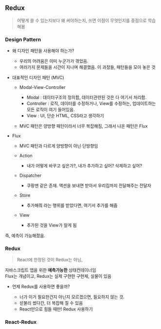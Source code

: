 ## Redux

> 어떻게 쓸 수 있는지보다 왜 써야하는지, 쓰면 이점이 무엇인지를 중점으로 학습해봄

### Design Pattern

- 왜 디자인 패턴을 사용해야 하는가?

  - 우리의 어려움은 이미 누군가가 겪었음.
  - 여러가지 문제들을 시간이 지나며 해결했음. 이 과정들, 패턴들을 모아 놓은 것

- 대표적인 디자인 패턴 (MVC)

  - Modal-View-Controller

    - Modal : 데이터구조의 정의함, 데이터관련된 것은 다 여기서 처리함.
    - Controller : 로직, 데이터를 수정하거나, View를 수정하는, 업데이트하는 모든 로직이 여기 들어있음.
    - View : UI, 단순 HTML, CSS라고 생각하기

  - MVC 패턴은 양방향 패턴이라서 너무 복잡해짐, 그래서 나온 패턴은 Flux

- Flux

  - MVC 패턴과 다르게 양방향이 아닌 단방향임

  - Action
    - 내가 어떻게 바꾸고 싶은가?, 내가 추가하고 싶어? 삭제하고 싶어?
  - Dispatcher
    - 쿠팡맨 같은 존재. 액션을 보내면 받아서 우리집까지 전달해주는 전달자
  - Store
    - 추가해줘 라는 행위를 받았다면, 여기서 추가를 해줌
  - View
    - 추가된 것을 View가 알게 됨

즉, 예측이 가능해졌음.

### Redux

> React에 한정된 것이 Redux는 아님,

자바스크립트 앱을 위한 **예측가능한** 상태컨테이너임  
Flux는 개념이고, Redux는 실제 구현한 구현체, 실물이 있음

- 언제 Redux를 사용하면 좋을까?

  - 너가 이거 필요한건지 아닌지 모르겠으면, 필요하지 않는 것.
  - 섣불리 썼다간, 더 복잡해 질 수 있음
  - React만으로 힘들 때만! Redux 사용하기

### React-Redux
